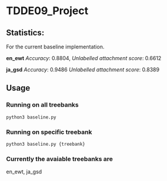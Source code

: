 # TDDE09_Project

## Statistics:

For the current baseline implementation.

**en_ewt**
_Accuracy_: 0.8804,
_Unlabelled attachment score_: 0.6612

**ja_gsd**
_Accuracy_: 0.9486
_Unlabelled attachment score_: 0.8389

## Usage

### Running on all treebanks

```shell
python3 baseline.py
```

### Running on specific treebank

```shell
python3 baseline.py {treebank}
```

### Currently the avaiable treebanks are

en_ewt, ja_gsd
